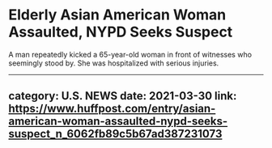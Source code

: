 # Elderly Asian American Woman Assaulted, NYPD Seeks Suspect

A man repeatedly kicked a 65-year-old woman in front of witnesses who seemingly stood by. She was hospitalized with serious injuries.

---
category: U.S. NEWS
date: 2021-03-30
link: https://www.huffpost.com/entry/asian-american-woman-assaulted-nypd-seeks-suspect_n_6062fb89c5b67ad387231073
---

